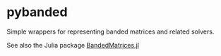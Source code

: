 # pybanded
Simple wrappers for representing banded matrices and related solvers.

See also the Julia package [BandedMatrices.jl](https://github.com/JuliaMatrices/BandedMatrices.jl)
